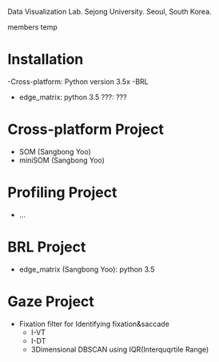 Data Visualization Lab.
Sejong University.
Seoul, South Korea.

members temp


# Installation
-Cross-platform: Python version 3.5x
-BRL
  - edge_matrix: python 3.5
???: ???

# Cross-platform Project
- SOM (Sangbong Yoo)
- miniSOM (Sangbong Yoo)

# Profiling Project
- ...

# BRL Project
- edge_matrix (Sangbong Yoo): python 3.5

# Gaze Project
- Fixation filter for Identifying fixation&saccade
  - I-VT
  - I-DT
  - 3Dimensional DBSCAN using IQR(Interquqrtile Range)
